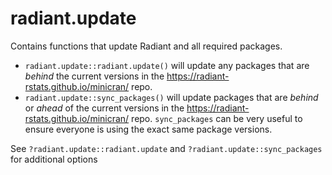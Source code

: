 # radiant.update

Contains functions that update Radiant and all required packages. 

* `radiant.update::radiant.update()` will update any packages that are _behind_ the current versions in the https://radiant-rstats.github.io/minicran/ repo. 
* `radiant.update::sync_packages()` will update packages that are _behind_ or _ahead_ of the current versions in the https://radiant-rstats.github.io/minicran/ repo. `sync_packages` can be very useful to ensure everyone is using the exact same package versions.

See `?radiant.update::radiant.update` and `?radiant.update::sync_packages` for additional options
